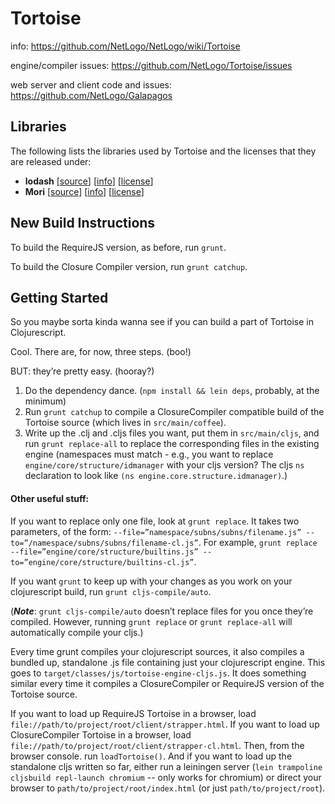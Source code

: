 # Tortoise

info: https://github.com/NetLogo/NetLogo/wiki/Tortoise

engine/compiler issues: https://github.com/NetLogo/Tortoise/issues

web server and client code and issues: https://github.com/NetLogo/Galapagos

## Libraries

The following lists the libraries used by Tortoise and the licenses that they are released under:

  * **lodash** [[source](https://github.com/lodash/lodash)] [[info](http://lodash.com/)] [[license](https://raw.githubusercontent.com/dojo/dojo/c84bf39e40acb310e63ebd7802ce3773b8525abb/LICENSE)]
  * **Mori** [[source](https://github.com/swannodette/mori)] [[info](http://swannodette.github.io/mori/)] [[license](http://www.eclipse.org/legal/epl-v10.html)]

## New Build Instructions

To build the RequireJS version, as before, run `grunt`.

To build the Closure Compiler version, run `grunt catchup`.

## Getting Started

So you maybe sorta kinda wanna see if you can build a part of Tortoise in Clojurescript.

Cool. There are, for now, three steps. (boo!)

BUT: they’re pretty easy. (hooray?)

1. Do the dependency dance. (`npm install && lein deps`, probably, at the minimum)
2. Run `grunt catchup` to compile a ClosureCompiler compatible build of the Tortoise source (which lives in `src/main/coffee`).
3. Write up the .clj and .cljs files you want, put them in `src/main/cljs`, and run `grunt replace-all` to replace the corresponding files in the existing engine (namespaces must match - e.g., you want to replace `engine/core/structure/idmanager` with your cljs version? The cljs `ns` declaration to look like `(ns engine.core.structure.idmanager)`.)

#### Other useful stuff:

If you want to replace only one file, look at `grunt replace`. It takes two parameters, of the form: `--file=”namespace/subns/subns/filename.js” --to=”/namespace/subns/subns/filename-cl.js”`. For example, `grunt replace --file=”engine/core/structure/builtins.js” --to=”engine/core/structure/builtins-cl.js”`.

If you want `grunt` to keep up with your changes as you work on your clojurescript build, run `grunt cljs-compile/auto`.

(***Note***: `grunt cljs-compile/auto` doesn’t replace files for you once they’re compiled. However, running `grunt replace` or `grunt replace-all` will automatically compile your cljs.)

Every time grunt compiles your clojurescript sources, it also compiles a bundled up, standalone .js file containing just your clojurescript engine. This goes to `target/classes/js/tortoise-engine-cljs.js`.
It does something similar every time it compiles a ClosureCompiler or RequireJS version of the Tortoise source.

If you want to load up RequireJS Tortoise in a browser, load `file://path/to/project/root/client/strapper.html`.
If you want to load up ClosureCompiler Tortoise in a browser, load `file://path/to/project/root/client/strapper-cl.html`. Then, from the browser console. run `loadTortoise()`.
And if you want to load up the standalone cljs written so far, either run a leiningen server (`lein trampoline cljsbuild repl-launch chromium` -- only works for chromium) or direct your browser to `path/to/project/root/index.html` (or just `path/to/project/root`).

